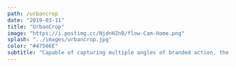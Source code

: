 ```yaml
---
path: /urbancrop
date: "2019-03-11"
title: "UrbanCrop"
image: "https://i.postimg.cc/NjdnHZnB/flow-Cam-Home.png"
splash: "../images/urbancrop.jpg"
color: "#47566E"
subtitle: "Capable of capturing multiple angles of branded action, the Flow Cam's smooth GIF output is sure to leave a lasting impression. Paired with instant social sharing, everyone will know about the amazing content they're creating."
---
```

